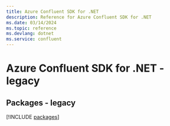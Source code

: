```yaml
---
title: Azure Confluent SDK for .NET
description: Reference for Azure Confluent SDK for .NET
ms.date: 03/14/2024
ms.topic: reference
ms.devlang: dotnet
ms.service: confluent
---
```

# Azure Confluent SDK for .NET - legacy
## Packages - legacy
[!INCLUDE [packages](confluent-index.md)]